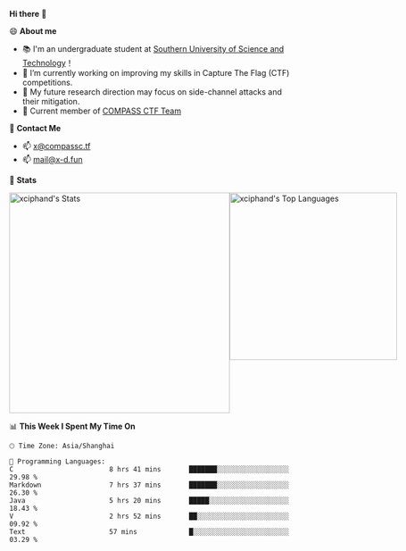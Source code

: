 **Hi there** 👋


😄 **About me**

- 📚 I'm an undergraduate student at [Southern University of Science and Technology](https://www.sustech.edu.cn)！
- 🌱 I’m currently working on improving my skills in Capture The Flag (CTF) competitions.
- 🔭 My future research direction may focus on side-channel attacks and their mitigation.
- 🚩 Current member of [COMPASS CTF Team](https://blog.compassc.tf/) 

👋 **Contact Me**

- 📫 [x@compassc.tf](mailto:x@compassc.tf)
- 📫 [mail@x-d.fun](mailto:mail@x-d.fun)

🌟 **Stats**

<div style="display: flex; justify-content: space-between;">
  <img src="https://github-readme-stats-ten-dusky-26.vercel.app/api?username=xciphand&theme=vue-dark&show_icons=true&hide_border=true&count_private=true" alt="xciphand's Stats" width="395" />
  <img src="https://github-readme-stats-ten-dusky-26.vercel.app/api/top-langs/?username=xciphand&theme=vue-dark&show_icons=true&hide_border=true&layout=compact" alt="xciphand's Top Languages" width="300" />
</div>


<!--START_SECTION:waka-->
📊 **This Week I Spent My Time On** 

```text
🕑︎ Time Zone: Asia/Shanghai

💬 Programming Languages: 
C                        8 hrs 41 mins       ███████░░░░░░░░░░░░░░░░░░   29.98 % 
Markdown                 7 hrs 37 mins       ███████░░░░░░░░░░░░░░░░░░   26.30 % 
Java                     5 hrs 20 mins       █████░░░░░░░░░░░░░░░░░░░░   18.43 % 
V                        2 hrs 52 mins       ██░░░░░░░░░░░░░░░░░░░░░░░   09.92 % 
Text                     57 mins             █░░░░░░░░░░░░░░░░░░░░░░░░   03.29 % 
```


<!--END_SECTION:waka-->
